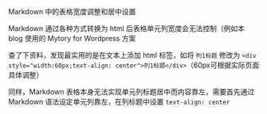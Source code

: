 Markdown 中的表格宽度调整和居中设置

Markdown 通过各种方式转换为 html 后表格单元列宽度会无法控制（例如本 blog 使用的 Mytory for Wordpress 方案

查了下资料，发现最实用的是在文本上添加 html 标签，如将 ```列1标题``` 修改为 ```<div  style="width:60px;text-align: center">列1标题</div>```（60px可根据实际页面具体调整）

同样，Markdown 表格本身无法实现单元列标题居中而内容靠左，需要首先通过 Markdown 语法设定单元列靠左，在列标题中设置 ```text-align: center```